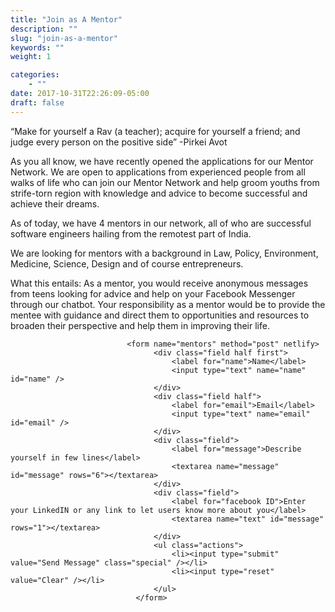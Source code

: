 ```yaml
---
title: "Join as A Mentor"
description: ""
slug: "join-as-a-mentor"
keywords: ""
weight: 1

categories: 
    - ""
date: 2017-10-31T22:26:09-05:00
draft: false
---                              
```





“Make for yourself a Rav (a teacher); acquire for yourself a friend; and judge every person on the positive side” -Pirkei Avot

As you all know, we have recently opened the applications for our Mentor Network. We are open to applications from experienced people from all walks of life who can join our Mentor Network and help groom youths from strife-torn region with knowledge and advice to become successful and achieve their dreams.

As of today, we have 4 mentors in our network, all of who are successful software engineers hailing from the remotest part of India.

We are looking for mentors with a background in Law, Policy, Environment, Medicine, Science, Design and of course entrepreneurs.

What this entails:
As a mentor, you would receive anonymous messages from teens looking for advice and help on your Facebook Messenger through our chatbot. Your responsibility as a mentor would be to provide the mentee with guidance and direct them to opportunities and resources to broaden their perspective and help them in improving their life.


                              <form name="mentors" method="post" netlify>
									<div class="field half first">
										<label for="name">Name</label>
										<input type="text" name="name" id="name" />
									</div>
									<div class="field half">
										<label for="email">Email</label>
										<input type="text" name="email" id="email" />
									</div>
									<div class="field">
										<label for="message">Describe yourself in few lines</label>
										<textarea name="message" id="message" rows="6"></textarea>
									</div>
									<div class="field">
										<label for="facebook ID">Enter your LinkedIN or any link to let users know more about you</label>
										<textarea name="text" id="message" rows="1"></textarea>
									</div>
									<ul class="actions">
										<li><input type="submit" value="Send Message" class="special" /></li>
										<li><input type="reset" value="Clear" /></li>
									</ul>
								</form>